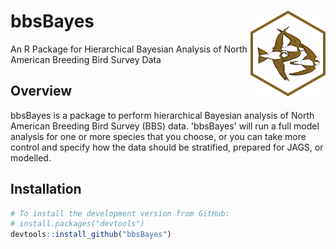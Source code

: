# bbsBayes <img src="man/figures/logo.png" align="right" />

An R Package for Hierarchical Bayesian Analysis of North American Breeding Bird Survey Data

## Overview
bbsBayes is a package to perform hierarchical Bayesian analysis of North American Breeding Bird Survey (BBS) data. 'bbsBayes' will run a full model analysis for one or more species that you choose, or you can take more control and specify how the data should be stratified, prepared for JAGS, or modelled. 

## Installation

``` r
# To install the development version from GitHub:
# install.packages("devtools")
devtools::install_github("bbsBayes")
```

